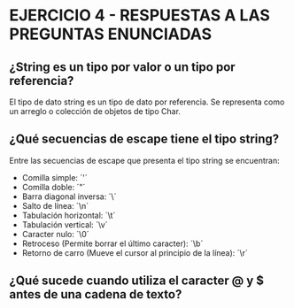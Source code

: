 # EJERCICIO 4 - RESPUESTAS A LAS PREGUNTAS ENUNCIADAS

## ¿String es un tipo por valor o un tipo por referencia?

El tipo de dato string es un tipo de dato por referencia. Se representa como un arreglo o colección de objetos de tipo Char.

## ¿Qué secuencias de escape tiene el tipo string?

Entre las secuencias de escape que presenta el tipo string se encuentran:

- Comilla simple: ´\'´
- Comilla doble: ´\"´
- Barra diagonal inversa: ´\\´
- Salto de línea: ´\n´
- Tabulación horizontal: ´\t´
- Tabulación vertical: ´\v´
- Caracter nulo: ´\0´
- Retroceso (Permite borrar el último caracter): ´\b´
- Retorno de carro (Mueve el cursor al principio de la línea): ´\r´ 

## ¿Qué sucede cuando utiliza el caracter @ y $ antes de una cadena de texto?


